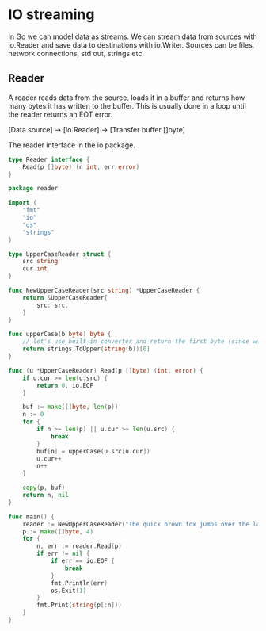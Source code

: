 
# IO streaming
In Go we can model data as streams. We can stream data from sources with io.Reader and save data to destinations with io.Writer. Sources can be  files, network connections, std out, strings etc.

## Reader
A reader reads data from the source, loads it in a buffer and returns how many bytes it has written to the buffer. This is usually done in a loop until the reader returns an EOT error.

[Data source] -> [io.Reader] -> [Transfer buffer []byte]


The reader interface in the io package.
```go
type Reader interface {
    Read(p []byte) (n int, err error)
}
```

```go
package reader

import (
	"fmt"
	"io"
	"os"
	"strings"
)

type UpperCaseReader struct {
	src string
	cur int
}

func NewUpperCaseReader(src string) *UpperCaseReader {
	return &UpperCaseReader{
		src: src,
	}
}

func upperCase(b byte) byte {
	// let's use built-in converter and return the first byte (since we don't expect more than on byte)
	return strings.ToUpper(string(b))[0]
}

func (u *UpperCaseReader) Read(p []byte) (int, error) {
	if u.cur >= len(u.src) {
		return 0, io.EOF
	}

	buf := make([]byte, len(p))
	n := 0
	for {
		if n >= len(p) || u.cur >= len(u.src) {
			break
		}
		buf[n] = upperCase(u.src[u.cur])
		u.cur++
		n++
	}

	copy(p, buf)
	return n, nil
}

func main() {
	reader := NewUpperCaseReader("The quick brown fox jumps over the lazy dog")
	p := make([]byte, 4)
	for {
		n, err := reader.Read(p)
		if err != nil {
			if err == io.EOF {
				break
			}
			fmt.Println(err)
			os.Exit(1)
		}
		fmt.Print(string(p[:n]))
	}
}
```
